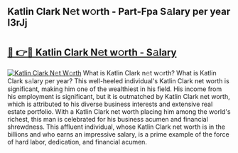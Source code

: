 ## Katlin Clark N𝚎t w𝚘rth - Part-Fpa S𝚊lary per year I3rJj

# <h2><a href="http://gc10a6q.nevu.top/?p=Katlin+Clark">🔗 👉🔴 Katlin Clark N𝚎t w𝚘rth - S𝚊lary</a></h2>

[![Katlin Clark N𝚎t W𝚘rth](https://i.imgur.com/Oavwk0R.jpeg)](http://gc10a6q.nevu.top/?p=Katlin+Clark)
What is Katlin Clark n𝚎t w𝚘rth? What is Katlin Clark s𝚊lary per year?
This well-heeled individual's Katlin Clark net worth is significant, making him one of the wealthiest in his field. His income from his employment is significant, but it is outmatched by Katlin Clark net worth, which is attributed to his diverse business interests and extensive real estate portfolio. With a Katlin Clark net worth placing him among the world's richest, this man is celebrated for his business acumen and financial shrewdness. This affluent individual, whose Katlin Clark net worth is in the billions and who earns an impressive salary, is a prime example of the force of hard labor, dedication, and financial acumen.
